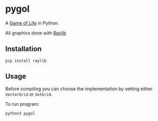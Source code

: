 # pygol

A [Game of Life](https://en.wikipedia.org/wiki/Conway%27s_Game_of_Life) in Python.

All graphics done with [Raylib](https://www.raylib.com/)

## Installation

```console
pip install raylib
```

## Usage

Before compiling you can choose the implementation by setting either `VectorGrid` or `SetGrid`.

To run program:

```console
python3 pygol
```
